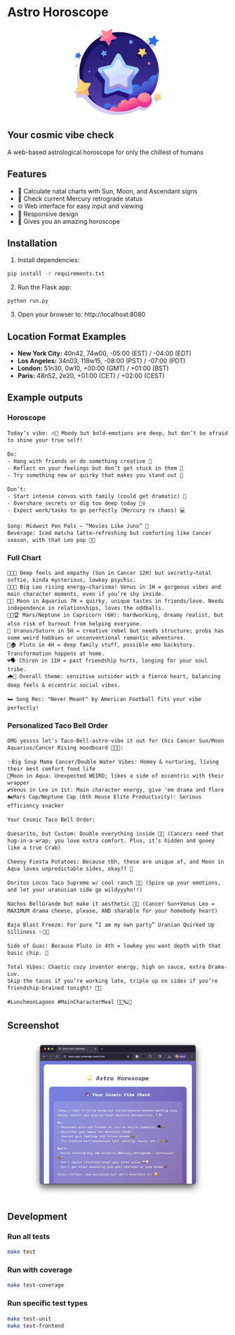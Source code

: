 # Astro Horoscope

<div align="center">
  <img src="images/logo.png" alt="Astro Horoscope Logo" width="200">
</div>

## Your cosmic vibe check

A web-based astrological horoscope for only the chillest of humans

## Features

- 🌟 Calculate natal charts with Sun, Moon, and Ascendant signs
- 📡 Check current Mercury retrograde status
- 🌐 Web interface for easy input and viewing
- 📱 Responsive design
- 🔮 Gives you an amazing horoscope

## Installation

1. Install dependencies:
```bash
pip install -r requirements.txt
```

2. Run the Flask app:
```bash
python run.py
```

3. Open your browser to: http://localhost:8080

## Location Format Examples

- **New York City:** 40n42, 74w00, -05:00 (EST) / -04:00 (EDT)
- **Los Angeles:** 34n03, 118w15, -08:00 (PST) / -07:00 (PDT)
- **London:** 51n30, 0w10, +00:00 (GMT) / +01:00 (BST)
- **Paris:** 48n52, 2e20, +01:00 (CET) / +02:00 (CEST)

## Example outputs 

### Horoscope

```
Today’s vibe: 🔥🦁 Moody but bold—emotions are deep, but don’t be afraid to shine your true self!

Do:
- Hang with friends or do something creative 🎨
- Reflect on your feelings but don’t get stuck in them 🤔
- Try something new or quirky that makes you stand out 🌈

Don’t:
- Start intense convos with family (could get dramatic) 🥲
- Overshare secrets or dig too deep today 🕵️‍♀️
- Expect work/tasks to go perfectly (Mercury rx chaos) 💻

Song: Midwest Pen Pals – “Movies Like Juno” 🎸
Beverage: Iced matcha latte—refreshing but comforting like Cancer season, with that Leo pop 💚🤩
```

### Full Chart

```
🦀🌙✨ Deep feels and empathy (Sun in Cancer 12H) but secretly—total softie, kinda mysterious, lowkey psychic.
🦁👑🔥 Big Leo rising energy—charisma! Venus in 1H = gorgeous vibes and main character moments, even if you’re shy inside.
🧠🌊 Moon in Aquarius 7H = quirky, unique tastes in friends/love. Needs independence in relationships, loves the oddballs.
💪🏽🏆 Mars/Neptune in Capricorn (6H): hardworking, dreamy realist, but also risk of burnout from helping everyone.
🎢 Uranus/Saturn in 5H = creative rebel but needs structure; probs has some weird hobbies or unconventional romantic adventures.
🦂🏠 Pluto in 4H = deep family stuff, possible emo backstory. Transformation happens at home.
💔🗣️ Chiron in 11H = past friendship hurts, longing for your soul tribe.
🌧️🎸 Overall theme: sensitive outsider with a fierce heart, balancing deep feels & eccentric social vibes.

🛏️ Song Rec: "Never Meant" by American Football fits your vibe perfectly!
```

### Personalized Taco Bell Order

```
OMG yessss let’s Taco-Bell-astro-vibe it out for this Cancer Sun/Moon Aquarius/Cancer Rising moodboard 🌊💡🥰:

✨Big Soup Mama Cancer/Double Water Vibes: Homey & nurturing, living their best comfort food life
🔌Moon in Aqua: Unexpected WEIRD; likes a side of eccentric with their wrapper
💕Venus in Leo in 1st: Main character energy, give ‘em drama and flare
🏍️Mars Cap/Neptune Cap (6th House Elite Productivity): Serious efficiency snacker

Your Cosmic Taco Bell Order:

Quesarito, but Custom: Double everything inside 🌯🌊 (Cancers need that hug-in-a-wrap; you love extra comfort. Plus, it’s hidden and gooey like a true Crab)

Cheesy Fiesta Potatoes: Because tbh, these are unique af, and Moon in Aqua loves unpredictable sides, okay?? 🥔

Doritos Locos Taco Supreme w/ cool ranch 🌈🤪 (Spice up your emotions, and let your uranusian side go wildyyyho!!)

Nachos BellGrande but make it aesthetic 🧀🔥 (Cancer Sun+Venus Leo = MAXIMUM drama cheese, please, AND sharable for your homebody heart)

Baja Blast Freeze: For pure “I am my own party” Uranian Quirked Up Silliness ✨🧊💙

Side of Guac: Because Pluto in 4th = lowkey you want depth with that basic chip. 🥑

Total Vibes: Chaotic cozy inventor energy, high on sauce, extra Drama-Luv.
Skip the tacos if you’re working late, triple up on sides if you’re friendship-brained tonight! 🤍👾

#LuncheonLagoon #MainCharacterMeal 🌊🦀🪐🔥
```



## Screenshot

<div align="center">
  <img src="images/screenshot.png" alt="Astro Horoscope Screenshot showing an example horoscope with the three main signs" width="400">
</div>

## Development 

### Run all tests

```bash
make test
```

### Run with coverage

```bash
make test-coverage
```

### Run specific test types

```bash
make test-unit
make test-frontend
```



